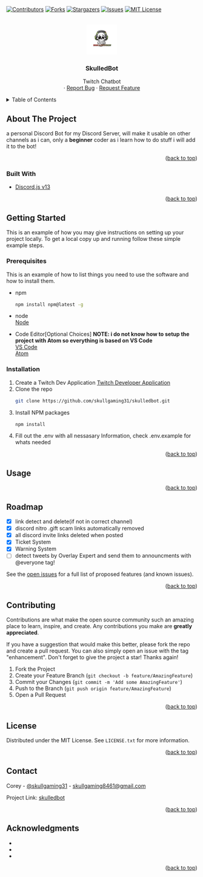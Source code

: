 <div id="top"></div>
<!--
*** Thanks for checking out the Best-README-Template. If you have a suggestion
*** that would make this better, please fork the repo and create a pull request
*** or simply open an issue with the tag "enhancement".
*** Don't forget to give the project a star!
*** Thanks again! Now go create something AMAZING! :D
-->

<!-- PROJECT SHIELDS -->
<!--
*** I'm using markdown "reference style" links for readability.
*** Reference links are enclosed in brackets [ ] instead of parentheses ( ).
*** See the bottom of this document for the declaration of the reference variables
*** for contributors-url, forks-url, etc. This is an optional, concise syntax you may use.
*** https://www.markdownguide.org/basic-syntax/#reference-style-links
-->
[![Contributors][contributors-shield]][contributors-url]
[![Forks][forks-shield]][forks-url]
[![Stargazers][stars-shield]][stars-url]
[![Issues][issues-shield]][issues-url]
[![MIT License][license-shield]][license-url]

<!-- PROJECT LOGO -->
<br />
<div align="center">
  <a href="https://github.com/skullgaming31/skulledbot">
    <img src="./assets/images/skulledbot.png" alt="Project Logo" width="80" height="80">
  </a>

<h3 align="center">SkulledBot</h3>

  <p align="center">
    Twitch Chatbot<br>
    ·
    <a href="https://github.com/skullgaming31/skulledbot/issues">Report Bug</a>
    ·
    <a href="https://github.com/skullgaming31/skulledbot/issues">Request Feature</a>
  </p>
</div>

<!-- TABLE OF CONTENTS -->
<details>
  <summary>Table of Contents</summary>
  <ol>
    <li>
      <a href="#about-the-project">About The Project</a>
      <ul>
        <li><a href="#built-with">Built With</a></li>
      </ul>
    </li>
    <li>
      <a href="#getting-started">Getting Started</a>
      <ul>
        <li><a href="#prerequisites">Prerequisites</a></li>
        <li><a href="#installation">Installation</a></li>
      </ul>
    </li>
    <li><a href="#usage">Usage</a></li>
    <li><a href="#roadmap">Roadmap</a></li>
    <li><a href="#contributing">Contributing</a></li>
    <li><a href="#license">License</a></li>
    <li><a href="#contact">Contact</a></li>
    <li><a href="#acknowledgments">Acknowledgments</a></li>
  </ol>
</details>

<!-- ABOUT THE PROJECT -->
## About The Project

<!-- [![Product Name Screen Shot][product-screenshot]](https://example.com) -->

a personal Discord Bot for my Discord Server, will make it usable on other channels as i can, only a <strong>beginner</strong> coder as i learn how to do stuff i will add it to the bot!

<p align="right">(<a href="#top">back to top</a>)</p>

### Built With

* [Discord.js v13](https://discord.js.org/)

<p align="right">(<a href="#top">back to top</a>)</p>

<!-- GETTING STARTED -->
## Getting Started

This is an example of how you may give instructions on setting up your project locally.
To get a local copy up and running follow these simple example steps.

### Prerequisites

This is an example of how to list things you need to use the software and how to install them.
* npm
  ```sh
  npm install npm@latest -g
  ```
* node<br>
  [Node](https://nodejs.org)
  
* Code Editor[Optional Choices] <strong>NOTE: i do not know how to setup the project with Atom so everything is based on VS Code</strong><br>
  [VS Code](https://code.visualstudio.com)<br>
  [Atom](https://atom.io)<br>

### Installation

1. Create a Twitch Dev Application [Twitch Developer Application](https://dev.twitch.tv/console)
2. Clone the repo
   ```sh
   git clone https://github.com/skullgaming31/skulledbot.git
   ```
3. Install NPM packages
   ```sh
   npm install
   ```
4. Fill out the .env with all nessasary Information, check .env.example for whats needed

<p align="right">(<a href="#top">back to top</a>)</p>

<!-- USAGE EXAMPLES -->
## Usage

<p align="right">(<a href="#top">back to top</a>)</p>

<!-- ROADMAP -->
## Roadmap


* [x] link detect and delete(if not in correct channel)
* [x] discord nitro .gift scam links automatically removed
* [x] all discord invite links deleted when posted
* [x] Ticket System
* [x] Warning System
* [ ] detect tweets by Overlay Expert and send them to announcments with @everyone tag!

See the [open issues](https://github.com/skullgaming31/skulledbot/issues) for a full list of proposed features (and known issues).

<p align="right">(<a href="#top">back to top</a>)</p>

<!-- CONTRIBUTING -->
## Contributing

Contributions are what make the open source community such an amazing place to learn, inspire, and create. Any contributions you make are **greatly appreciated**.

If you have a suggestion that would make this better, please fork the repo and create a pull request. You can also simply open an issue with the tag "enhancement".
Don't forget to give the project a star! Thanks again!

1. Fork the Project
2. Create your Feature Branch (`git checkout -b feature/AmazingFeature`)
3. Commit your Changes (`git commit -m 'Add some AmazingFeature'`)
4. Push to the Branch (`git push origin feature/AmazingFeature`)
5. Open a Pull Request

<p align="right">(<a href="#top">back to top</a>)</p>

<!-- LICENSE -->
## License

Distributed under the MIT License. See `LICENSE.txt` for more information.

<p align="right">(<a href="#top">back to top</a>)</p>

<!-- CONTACT -->
## Contact

Corey - [@skullgaming31](https://twitter.com/skullgaming31) - skullgaming8461@gmail.com

Project Link: [skulledbot](https://github.com/skullgaming31/skulledbot)

<p align="right">(<a href="#top">back to top</a>)</p>

<!-- ACKNOWLEDGMENTS -->
## Acknowledgments

* []()
* []()
* []()

<p align="right">(<a href="#top">back to top</a>)</p>

<!-- MARKDOWN LINKS & IMAGES -->
<!-- https://www.markdownguide.org/basic-syntax/#reference-style-links -->
[contributors-shield]: https://img.shields.io/github/contributors/SkullGaming31/SkulledBot.svg?style=for-the-badge
[contributors-url]: https://github.com/SkullGaming31/SkulledBot/graphs/contributors
[forks-shield]: https://img.shields.io/github/forks/SkullGaming31/SkulledBot.svg?style=for-the-badge
[forks-url]: https://github.com/SkullGaming31/SkulledBot/network/members
[stars-shield]: https://img.shields.io/github/stars/SkullGaming31/SkulledBot.svg?style=for-the-badge
[stars-url]: https://github.com/SkullGaming31/SkulledBot/stargazers
[issues-shield]: https://img.shields.io/github/issues/SkullGaming31/SkulledBot.svg?style=for-the-badge
[issues-url]: https://github.com/SkullGaming31/SkulledBot/issues
[license-shield]: https://img.shields.io/github/license/SkullGaming31/SkulledBot.svg?style=for-the-badge
[license-url]: https://github.com/SkullGaming31/SkulledBot/blob/main/LICENSE
[product-screenshot]: images/screenshot.png